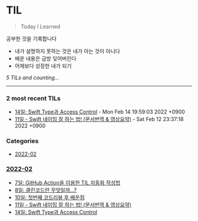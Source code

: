 # TIL
> Today I Learned

공부한 것을 기록합니다
- 내가 설명하지 못하는 것은 내가 아는 것이 아니다
- 배운 내용은 금방 잊어버린다
- 어제보다 성장한 내가 되기


_5 TILs and counting..._

---

### 2 most recent TILs

- [14일: Swift Type과 Access Control](2022-02/20220214.md) - Mon Feb 14 19:59:03 2022 +0900
- [11일 - Swift 네이밍 잘 하는 법! (문서번역 & 영상요약)](2022-02/20220211.md) - Sat Feb 12 23:37:18 2022 +0900

### Categories

- [2022-02](#2022-02)

### [2022-02](#2022-02)
- [7일: GitHub Action을 이용한 TIL 자동화 작성법](2022-02/20220207.md)
- [8일: 클린코드란 무엇일까...?](2022-02/20220208.md)
- [10일: 첫번째 코드리뷰 후 배운점](2022-02/20220210.md)
- [11일 - Swift 네이밍 잘 하는 법! (문서번역 & 영상요약)](2022-02/20220211.md)
- [14일: Swift Type과 Access Control](2022-02/20220214.md)

[1]: https://simonwillison.net/2020/Apr/20/self-rewriting-readme/
[2]: https://github.com/jbranchaud/til


